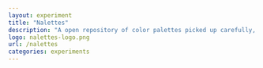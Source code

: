 ```yaml
---
layout: experiment 
title: "Nalettes"
description: "A open repository of color palettes picked up carefully, inspired from nature."
logo: nalettes-logo.png
url: /nalettes
categories: experiments
---
```

